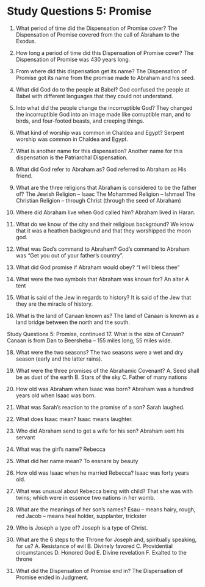 # Study Questions 5: Promise

1. What period of time did the Dispensation of Promise cover?
The Dispensation of Promise covered from the call of Abraham to the Exodus.

2. How long a period of time did this Dispensation of Promise cover?
The Dispensation of Promise was 430 years long. 
3. From where did this dispensation get its name? 
The Dispensation of Promise got its name from the promise made to Abraham and his seed. 
4. What did God do to the people at Babel? 
God confused the people at Babel with different languages that they could not understand. 
5. Into what did the people change the incorruptible God? 
They changed the incorruptible God into an image made like corruptible man, and to birds, and four-footed beasts, and creeping things. 
6. What kind of worship was common in Chaldea and Egypt?
Serpent worship was common in Chaldea and Egypt. 
7. What is another name for this dispensation? 
Another name for this dispensation is the Patriarchal Dispensation.

8. What did God refer to Abraham as? 
God referred to Abraham as His friend. 
9. What are the three religions that Abraham is considered to be the father of? 
The Jewish Religion – Isaac
The Mohammed Religion – Ishmael
The Christian Religion – through Christ (through the seed of Abraham)
10. Where did Abraham live when God called him? 
Abraham lived in Haran. 
11. What do we know of the city and their religious background? 
We know that it was a heathen background and that they worshipped the moon god. 

12. What was God’s command to Abraham? 
God’s command to Abraham was “Get you out of your father’s country”.

13. What did God promise if Abraham would obey? 
“I will bless thee”
14. What were the two symbols that Abraham was known for? 
An alter
A tent
15. What is said of the Jew in regards to history? 
It is said of the Jew that they are the miracle of history. 

16. What is the land of Canaan known as? 
The land of Canaan is known as a land bridge between the north and the south. 

Study Questions 5: Promise, continued
17. What is the size of Canaan? 
Canaan is from Dan to Beersheba – 155 miles long, 55 miles wide. 

18. What were the two seasons? 
The two seasons were a wet and dry season (early and the latter rains). 

19. What were the three promises of the Abrahamic Covenant? 
A. Seed shall be as dust of the earth
B. Stars of the sky
C. Father of many nations
20. How old was Abraham when Isaac was born? 
Abraham was a hundred years old when Isaac was born. 

21. What was Sarah’s reaction to the promise of a son?
Sarah laughed. 
22. What does Isaac mean? 
Isaac means laughter. 
23. Who did Abraham send to get a wife for his son? 
Abraham sent his servant 

24. What was the girl’s name? 
Rebecca
25. What did her name mean? 
To ensnare by beauty
26. How old was Isaac when he married Rebecca? 
Isaac was forty years old. 

27. What was unusual about Rebecca being with child? 
That she was with twins; which were in essence two nations in her womb. 

28. What are the meanings of her son’s names? 
Esau – means hairy, rough, red
Jacob – means heal holder, supplanter, trickster

29. Who is Joseph a type of? 
Joseph is a type of Christ. 
30. What are the 6 steps to the Throne for Joseph and, spiritually speaking, for us? 
A. Resistance of evil
B. Divinely favored
C. Providential circumstances
D. Honored God
E. Divine revelation
F. Exalted to the throne

31. What did the Dispensation of Promise end in? 
The Dispensation of Promise ended in Judgment. 

